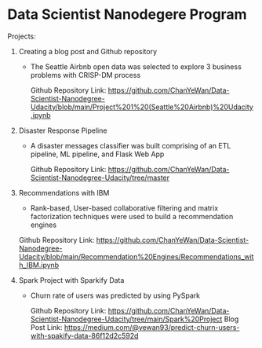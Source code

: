 # Data Scientist Nanodegere Program

Projects:
1. Creating a blog post and Github repository 
   - The Seattle Airbnb open data was selected to explore 3 business problems with CRISP-DM process
   
     Github Repository Link: https://github.com/ChanYeWan/Data-Scientist-Nanodegree-Udacity/blob/main/Project%201%20(Seattle%20Airbnb)%20Udacity.ipynb
     
2. Disaster Response Pipeline 
   - A disaster messages classifier was built comprising of an ETL pipeline, ML pipeline, and Flask Web App
   
     Github Repository Link: https://github.com/ChanYeWan/Data-Scientist-Nanodegree-Udacity/tree/master
     
3. Recommendations with IBM
   - Rank-based, User-based collaborative filtering and matrix factorization techniques were used to build a recommendation engines
   
    Github Repository Link: https://github.com/ChanYeWan/Data-Scientist-Nanodegree-Udacity/blob/main/Recommendation%20Engines/Recommendations_with_IBM.ipynb
   
4. Spark Project with Sparkify Data
   - Churn rate of users was predicted by using PySpark
   
     Github Repository Link: https://github.com/ChanYeWan/Data-Scientist-Nanodegree-Udacity/tree/main/Spark%20Project
     Blog Post Link: https://medium.com/@yewan93/predict-churn-users-with-spakify-data-86f12d2c592d

